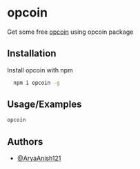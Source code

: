 
# opcoin

Get some free [opcoin](https://opcoin.vercel.app) using opcoin package
## Installation

Install opcoin with npm

```bash
  npm i opcoin -g
```
    
## Usage/Examples

```bash
opcoin
```
## Authors

- [@AryaAnish121](https://www.github.com/AryaAnish121)

  